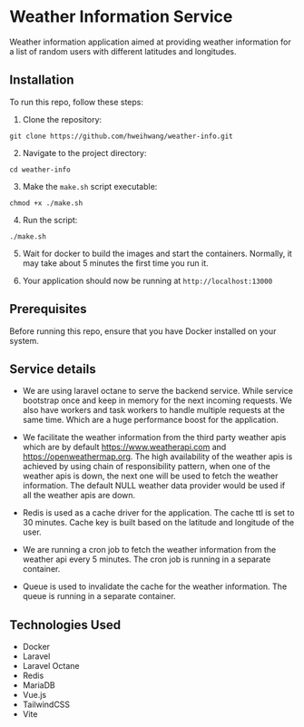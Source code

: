 Weather Information Service
===========================

Weather information application aimed at providing weather information for a list of random users with different
latitudes and longitudes.

Installation
------------

To run this repo, follow these steps:

1. Clone the repository:

`git clone https://github.com/hweihwang/weather-info.git`

2. Navigate to the project directory:

`cd weather-info`

3. Make the `make.sh` script executable:

`chmod +x ./make.sh`

4. Run the script:

`./make.sh`

5. Wait for docker to build the images and start the containers. Normally,
   it may take about 5 minutes the first time you run it.


6. Your application should now be running at `http://localhost:13000`

Prerequisites
-------------

Before running this repo, ensure that you have Docker installed on your system.

Service details
---------------

- We are using laravel octane to serve the backend service. While service bootstrap once and keep in memory for the next
  incoming requests. We also have workers and task workers to handle multiple requests at the same time. Which are a
  huge performance boost
  for the application.

- We facilitate the weather information from the third party weather apis which are by default https://www.weatherapi.com
and https://openweathermap.org. The high availability of the weather apis is achieved by using chain of responsibility 
pattern, when one of the weather apis is down, the next one will be used to fetch the weather information. The default
NULL weather data provider would be used if all the weather apis are down.

- Redis is used as a cache driver for the application. The cache ttl is set to 30 minutes. Cache key is built based on
  the latitude and longitude of the user.

- We are running a cron job to fetch the weather information from the weather api every 5 minutes. The cron job is
  running in a separate container.

- Queue is used to invalidate the cache for the weather information. The queue is running in a separate container.

Technologies Used
-----------------

- Docker
- Laravel
- Laravel Octane
- Redis
- MariaDB
- Vue.js
- TailwindCSS
- Vite